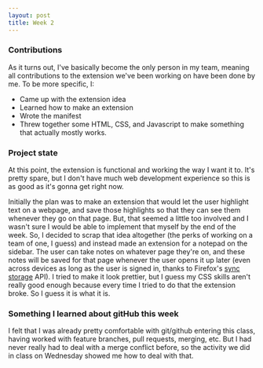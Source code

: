 ```yaml
---
layout: post
title: Week 2
---
```


### Contributions
As it turns out, I've basically become the only person in my team, meaning all contributions to the extension we've been working on have been done by me. To be more specific, I:
* Came up with the extension idea
* Learned how to make an extension 
* Wrote the manifest
* Threw together some HTML, CSS, and Javascript to make something that actually mostly works.

### Project state
At this point, the extension is functional and working the way I want it to. It's pretty spare, but I don't have much web development experience so this is as good as it's gonna get right now.

Initially the plan was to make an extension that would let the user highlight text on a webpage, and save those highlights so that they can see them whenever they go on that page. But, that seemed a little too involved and I wasn't sure I would be able to implement that myself by the end of the week. So, I decided to scrap that idea altogether (the perks of working on a team of one, I guess) and instead made an extension for a notepad on the sidebar. The user can take notes on whatever page they're on, and these notes will be saved for that page whenever the user opens it up later (even across devices as long as the user is signed in, thanks to Firefox's [sync storage](https://developer.mozilla.org/en-US/docs/Mozilla/Add-ons/WebExtensions/API/storage/sync) API). I tried to make it look prettier, but I guess my CSS skills aren't really good enough because every time I tried to do that the extension broke. So I guess it is what it is.

### Something I learned about gitHub this week
I felt that I was already pretty comfortable with git/github entering this class, having worked with feature branches, pull requests, merging, etc. But I had never really had to deal with a merge conflict before, so the activity we did in class on Wednesday showed me how to deal with that.








